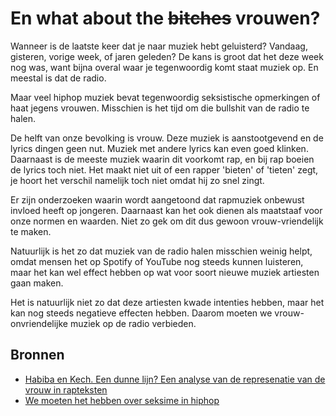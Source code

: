 # En what about the ~~bitches~~ vrouwen?

Wanneer is de laatste keer dat je naar muziek hebt geluisterd? Vandaag, gisteren, vorige week, of jaren geleden? De kans is groot dat het deze week nog was, want bijna overal waar je tegenwoordig komt staat muziek op. En meestal is dat de radio.

Maar veel hiphop muziek bevat tegenwoordig seksistische opmerkingen of haat jegens vrouwen. Misschien is het tijd om die bullshit van de radio te halen.

De helft van onze bevolking is vrouw. Deze muziek is aanstootgevend en de lyrics dingen geen nut. Muziek met andere lyrics kan even goed klinken. Daarnaast is de meeste muziek waarin dit voorkomt rap, en bij rap boeien de lyrics toch niet. Het maakt niet uit of een rapper 'bieten' of 'tieten' zegt, je hoort het verschil namelijk toch niet omdat hij zo snel zingt.

Er zijn onderzoeken waarin wordt aangetoond dat rapmuziek onbewust invloed heeft op jongeren. Daarnaast kan het ook dienen als maatstaaf voor onze normen en waarden. Niet zo gek om dit dus gewoon vrouw-vriendelijk te maken.

Natuurlijk is het zo dat muziek van de radio halen misschien weinig helpt, omdat mensen het op Spotify of YouTube nog steeds kunnen luisteren, maar het kan wel effect hebben op wat voor soort nieuwe muziek artiesten gaan maken.

Het is natuurlijk niet zo dat deze artiesten kwade intenties hebben, maar het kan nog steeds negatieve effecten hebben. Daarom moeten we vrouw-onvriendelijke muziek op de radio verbieden.

## Bronnen

- [Habiba en Kech. Een dunne lijn? Een analyse van de represenatie van de vrouw in rapteksten](https://libstore.ugent.be/fulltxt/RUG01/002/479/163/RUG01-002479163_2018_0001_AC.pdf)
- [We moeten het hebben over seksime in hiphop](https://3voor12.vpro.nl/artikelen/overzicht/2020/september/We-moeten-praten-over-seksisme-in-hiphop.html)